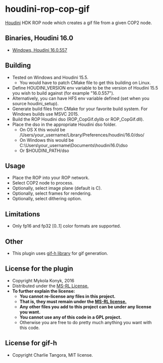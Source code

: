 # houdini-rop-cop-gif

[Houdini](http://www.sidefx.com/index.php) HDK ROP node which creates a gif file from a given COP2 node.

## Binaries, Houdini 16.0
* [Windows, Houdini 16.0.557](https://github.com/ttvd/houdini-rop-cop-gif/releases/download/1.1/houdini.rop.cop.gif.16.0.557.rar) 

## Building

* Tested on Windows and Houdini 15.5.
  * You would have to patch CMake file to get this building on Linux.
* Define HOUDINI_VERSION env variable to be the version of Houdini 15.5 you wish to build against (for example "16.0.557").
* Alternatively, you can have HFS env variable defined (set when you source houdini_setup).
* Generate build files from CMake for your favorite build system. For Windows builds use MSVC 2015.
* Build the ROP Houdini dso (ROP_CopGif.dylib or ROP_CopGif.dll).
* Place the dso in the appropriate Houdini dso folder.
  * On OS X this would be /Users/your_username/Library/Preferences/houdini/16.0/dso/
  * On Windows this would be C:\Users\your_username\Documents\houdini16.0\dso
  * Or $HOUDINI_PATH/dso

## Usage

* Place the ROP into your ROP network.
* Select COP2 node to process.
* Optionally, select image plane (default is C).
* Optionally, select frames for rendering.
* Optionally, select dithering option.

## Limitations

* Only fp16 and fp32 [0..1] color formats are supported.

## Other

* This plugin uses [gif-h library](https://github.com/ginsweater/gif-h-mit) for gif generation.

## License for the plugin

* Copyright Mykola Konyk, 2016
* Distributed under the [MS-RL License.](http://opensource.org/licenses/MS-RL)
* **To further explain the license:**
  * **You cannot re-license any files in this project.**
  * **That is, they must remain under the [MS-RL license.](http://opensource.org/licenses/MS-RL)**
  * **Any other files you add to this project can be under any license you want.**
  * **You cannot use any of this code in a GPL project.**
  * Otherwise you are free to do pretty much anything you want with this code.
  
## License for gif-h
* Copyright Charlie Tangora, MIT license.
